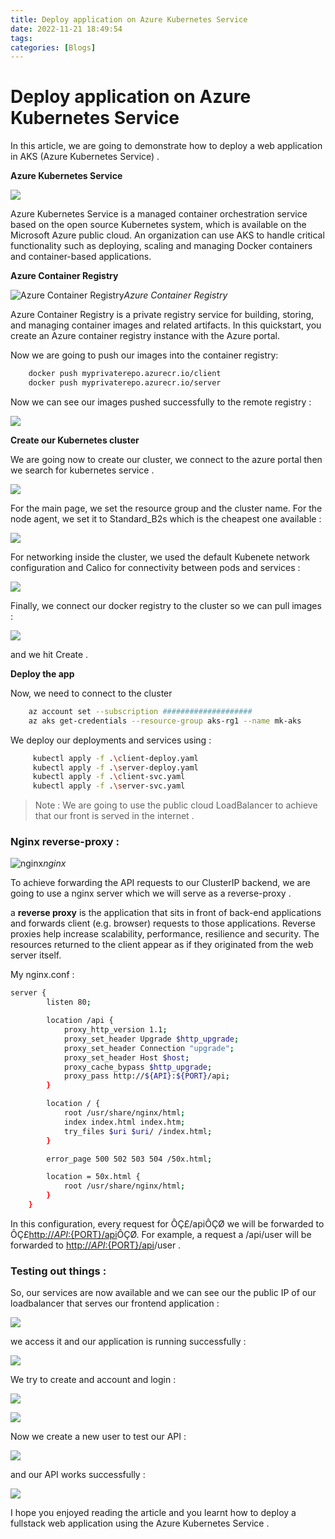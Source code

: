 ```yaml
---
title: Deploy application on Azure Kubernetes Service
date: 2022-11-21 18:49:54
tags:
categories: [Blogs]
---
```


# Deploy application on Azure Kubernetes Service

In this article, we are going to demonstrate how to deploy a web application in AKS (Azure Kubernetes Service) .

**Azure Kubernetes Service**

![](https://cdn-images-1.medium.com/max/2000/1*eRd_vLThUJ3kcEp49CID4w.png)

Azure Kubernetes Service is a managed container orchestration service based on the open source Kubernetes system, which is available on the Microsoft Azure public cloud. An organization can use AKS to handle critical functionality such as deploying, scaling and managing Docker containers and container-based applications.

**Azure Container Registry**

![Azure Container Registry](https://cdn-images-1.medium.com/max/2000/1*_ypMqRLb6CkDCZQrX4dxwg.png)_Azure Container Registry_

Azure Container Registry is a private registry service for building, storing, and managing container images and related artifacts. In this quickstart, you create an Azure container registry instance with the Azure portal.

Now we are going to push our images into the container registry:

```bash
    docker push myprivaterepo.azurecr.io/client
    docker push myprivaterepo.azurecr.io/server
```

Now we can see our images pushed successfully to the remote registry :

![](https://cdn-images-1.medium.com/max/2200/1*o3gsQkAqSTO7tNnndDxijg.png)

**Create our Kubernetes cluster**

We are going now to create our cluster, we connect to the azure portal then we search for kubernetes service .

![](https://cdn-images-1.medium.com/max/2000/1*t0te_-NCq7yO7CnD_i84Pg.png)

For the main page, we set the resource group and the cluster name. For the node agent, we set it to Standard_B2s which is the cheapest one available :

![](https://cdn-images-1.medium.com/max/2000/1*dHNPlRjV8zm8bfMXHviw5w.png)

For networking inside the cluster, we used the default Kubenete network configuration and Calico for connectivity between pods and services :

![](https://cdn-images-1.medium.com/max/2000/1*tLHuVdqWC_Oq8VCXNNDitg.png)

Finally, we connect our docker registry to the cluster so we can pull images :

![](https://cdn-images-1.medium.com/max/2000/1*59giraSf_RJLX_lIH6JGPQ.png)

and we hit Create .

**Deploy the app**

Now, we need to connect to the cluster

```bash
    az account set --subscription ####################
    az aks get-credentials --resource-group aks-rg1 --name mk-aks
```

We deploy our deployments and services using :

```bash
     kubectl apply -f .\client-deploy.yaml
     kubectl apply -f .\server-deploy.yaml
     kubectl apply -f .\client-svc.yaml
     kubectl apply -f .\server-svc.yaml
```

> Note : We are going to use the public cloud LoadBalancer to achieve that our front is served in the internet .

### Nginx reverse-proxy :

![nginx](https://cdn-images-1.medium.com/max/2000/1*QHrIz-Zm8TU_INJyJOmbbw.png)_nginx_

To achieve forwarding the API requests to our ClusterIP backend, we are going to use a nginx server which we will serve as a reverse-proxy .

a **reverse proxy** is the application that sits in front of back-end applications and forwards client (e.g. browser) requests to those applications. Reverse proxies help increase scalability, performance, resilience and security. The resources returned to the client appear as if they originated from the web server itself.

My nginx.conf :

```bash
server {
        listen 80;

        location /api {
            proxy_http_version 1.1;
            proxy_set_header Upgrade $http_upgrade;
            proxy_set_header Connection "upgrade";
            proxy_set_header Host $host;
            proxy_cache_bypass $http_upgrade;
            proxy_pass http://${API}:${PORT}/api;
        }

        location / {
            root /usr/share/nginx/html;
            index index.html index.htm;
            try_files $uri $uri/ /index.html;
        }

        error_page 500 502 503 504 /50x.html;

        location = 50x.html {
            root /usr/share/nginx/html;
        }
    }
```

In this configuration, every request for ÔÇ£/apiÔÇØ we will be forwarded to ÔÇ£[http://${API}:${PORT}/api](http://${API}:${PORT}/api)ÔÇØ. For example, a request a /api/user will be forwarded to [http://${API}:${PORT}/api](http://${API}:${PORT}/api)/user .

### Testing out things :

So, our services are now available and we can see our the public IP of our loadbalancer that serves our frontend application :

![](https://cdn-images-1.medium.com/max/2124/1*KoqxkyODcaKDbJMRFMS50g.png)

we access it and our application is running successfully :

![](https://cdn-images-1.medium.com/max/2978/1*BppHDjvoUoDmWZQ8xBd-bw.png)

We try to create and account and login :

![](https://cdn-images-1.medium.com/max/2000/1*IHeBFrl1hv9kD3VaTGnelg.png)

![](https://cdn-images-1.medium.com/max/2698/1*2nUumO_8ZYF2gykK30tn_Q.png)

Now we create a new user to test our API :

![](https://cdn-images-1.medium.com/max/2692/1*L1ntuz-a919lrOqXolwm7A.png)

and our API works successfully :

![](https://cdn-images-1.medium.com/max/2684/1*bo4e7XRxZ2wZy7gSrMHREA.png)

I hope you enjoyed reading the article and you learnt how to deploy a fullstack web application using the Azure Kubernetes Service .
